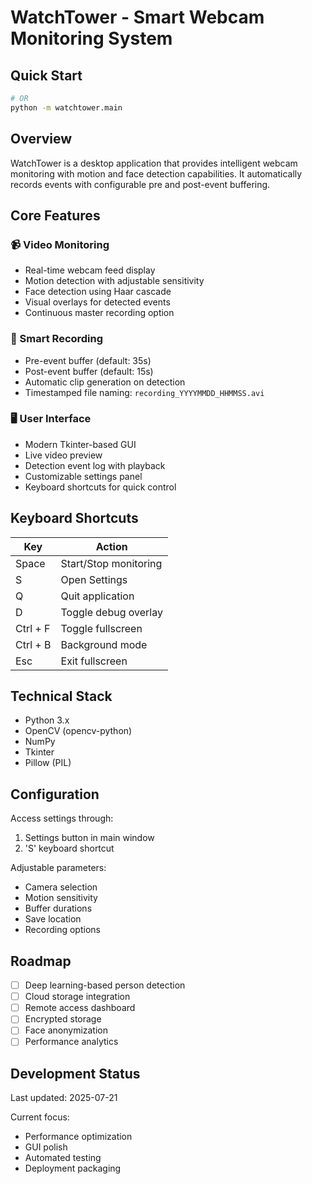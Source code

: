 # WatchTower - Smart Webcam Monitoring System

## Quick Start
```bash
# OR
python -m watchtower.main
```

## Overview
WatchTower is a desktop application that provides intelligent webcam monitoring with motion and face detection capabilities. It automatically records events with configurable pre and post-event buffering.

## Core Features

### 📹 Video Monitoring
- Real-time webcam feed display
- Motion detection with adjustable sensitivity
- Face detection using Haar cascade
- Visual overlays for detected events
- Continuous master recording option

### 🎥 Smart Recording
- Pre-event buffer (default: 35s)
- Post-event buffer (default: 15s)
- Automatic clip generation on detection
- Timestamped file naming: `recording_YYYYMMDD_HHMMSS.avi`

### 🖥️ User Interface
- Modern Tkinter-based GUI
- Live video preview
- Detection event log with playback
- Customizable settings panel
- Keyboard shortcuts for quick control

## Keyboard Shortcuts
| Key         | Action                    |
|-------------|---------------------------|
| Space       | Start/Stop monitoring     |
| S           | Open Settings             |
| Q           | Quit application          |
| D           | Toggle debug overlay      |
| Ctrl + F    | Toggle fullscreen         |
| Ctrl + B    | Background mode           |
| Esc         | Exit fullscreen           |

## Technical Stack
- Python 3.x
- OpenCV (opencv-python)
- NumPy
- Tkinter
- Pillow (PIL)

## Configuration
Access settings through:
1. Settings button in main window
2. 'S' keyboard shortcut

Adjustable parameters:
- Camera selection
- Motion sensitivity
- Buffer durations
- Save location
- Recording options

## Roadmap
- [ ] Deep learning-based person detection
- [ ] Cloud storage integration
- [ ] Remote access dashboard
- [ ] Encrypted storage
- [ ] Face anonymization
- [ ] Performance analytics

## Development Status
Last updated: 2025-07-21

Current focus:
- Performance optimization
- GUI polish
- Automated testing
- Deployment packaging



